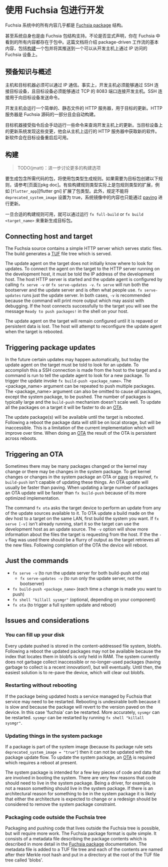 <!--# Developing with Fuchsia packages-->

# 使用 Fuchsia 包进行开发

<!--Almost everything that exists on a Fuchsia system is a [Fuchsia package][pkg-struct].-->

Fuchsia 系统中的所有内容几乎都是 [Fuchsia package][pkg-struct] 结构。

<!--Even the contents of /system are backed by a Fuchsia package. Whether it is immediately apparent or not almost everything you see on Fuchsia lives in a package. This document will cover the basics of a package-driven workflow where you [build][pkg-doc] a package and push it to a Fuchsia device which is reachable via IP from your development host.-->

甚至系统自身也是由 Fuchsia 包结构支持。不论是否显式声明，你在 Fuchsia 中看到的所有内容都存在于包中。这篇文档将介绍 package-driven 工作流的基本内容，包括[构建][pkg-doc]一个包并将其推送到一个可以从开发主机上通过 IP 访问的 Fuchsia 设备上。

<!-- ## Pre-requisites and overview-->

## 预备知识与概述

<!--The host and target must be able to communicate over IP. In particular
it must be possible to SSH from the development host to the target device, and
the target device must be able to connect via TCP to the development host on
port 8083. The SSH connection is used to issue commands to the target device.-->

主机和目标机器必须可以通过 IP 通信。事实上，开发主机必须能够通过 SSH 连接目标设备，且目标设备必须能够通过 TCP 的 8083 端口连接开发主机。SSH 连接用于向目标设备发送命令。

<!--The development host will run a simple, static file, HTTP server which makes the updates available to the target. This HTTP server is part of the Fuchsia source
code and built automatically.-->

开发主机会运行一个简单的、静态文件的 HTTP 服务器，用于目标的更新。HTTP 服务器是 Fuchsia 源码的一部分且会自动构建。

<!--The target is instructed to look for changes on the development host via a
couple of commands that are run manually. When the update system on the target
sees these changes it will fetch the new software from the HTTP server running
on the host. The new software will be available until the target is rebooted.-->

目标机器接受指令后会手动运行一些命令来查询开发主机上的更新。当目标设备上的更新系统发现这些变更，他会从主机上运行的 HTTP 服务器中获取新的软件。新软件会在目标设备重启后可用。

 <!--## Building-->

## 构建

> <!--TODO(jmatt): improve to talk about wider variety of build options-->
>
> TODO(jmatt)：进一步讨论更多的构建选项

<!--To build a package containing the required code, a package type build rule is used. If one of these needs to be created for the target package, consult the reference [page][pkg-doc] for this. Some build rule types are actually
extensions of the package rule type, for example [`flutter_app`][flutter-gni]
extends the package type. The rule must also not set `deprecated_system_image` to true, things in the system image can only be updated by [paving][paver].-->

要生成包含所需代码的包，将使用包类型生成规则。如果需要为目标包创建以下规则，请参考[页面][pkg doc]。有些构建规则类型实际上是包规则类型的扩展，例如 [`flutter_app`][flutter gni] 扩展了包类型。此外，规定不能将 `deprecated_system_image` 设置为 true，系统镜像中的内容也只能通过 [paving][paver] 进行更新。

<!--Once an appropriate build rule is available the target package can be
re-generated by running `fx full-build` or `fx build <target_name>`.-->

一旦合适的构建规则可用，就可以通过运行 `fx full-build` or `fx build <target_name>` 来重新生成目标包。

## Connecting host and target

The Fuchsia source contains a simple HTTP server which serves static files. The
build generates a [TUF][TUF-home] file tree which is served.

The update agent on the target does not initially know where to look for
updates. To connect the agent on the target to the HTTP server running on the
development host, it must be told the IP address of the development host.
The host HTTP server is started and the update agent is configured by calling
`fx serve -v` or `fx serve-updates -v`.  `fx serve` will run both the bootserver
and the update server and is often what people use. `fx serve-updates` runs just
the update server. In both cases, `-v` is recommended because the command will
print more output which may assist with debugging. If the host connects
successfully to the target you will see the message `Ready to push packages!` in
the shell on your host.

The update agent on the target will remain configured until it is repaved or
persistent data is lost. The host will attempt to reconfigure the update agent
when the target is rebooted.

## Triggering package updates

In the future certain updates may happen automatically, but today the update
agent on the target must be told to look for an update. To accomplish this a SSH
connection is made from the host to the target and a command is run to tell the
update agent to look for a new package. To trigger the update invoke
`fx build-push <package_name>`. The &lt;package_name&gt; argument can be
repeated to push multiple packages. The &lt;package_name&gt; argument can also
be omitted to cause *all* packages, except the system package, to be pushed.
The number of packages is typically large and the `build-push` mechanism doesn't
scale well. To update all the packages on a target it will be faster to do an
[OTA].

The update package(s) will be available until the target is rebooted. Following
a reboot the package data will still be on local storage, but will be
inaccessible. This is a limitation of the current implementation which will
improve over time. When doing an [OTA] the result of the OTA is persistent
across reboots.

## Triggering an OTA

Sometimes there may be many packages changed or the kernel may change or there
may be changes in the system package. To get kernel changes or changes in the
system package an OTA or [pave][paver] is *required*, `fx build-push` isn't
capable of updating these things. An OTA update will usually be faster than
paving. When updating a large number of packages an OTA update will be faster
than `fx build-push` because of its more optimized implementation.

The command `fx ota` asks the target device to perform an update from any of
the update sources available to it. To OTA update a build made on the dev host to
a  target on the same LAN, first build the system you want. If `fx serve [-v]`
isn't already running, start it so the target can use the development host as an
update source. The `-v` option will show more information about the files the
target is requesting from the host. If the  the `-v` flag was used there should
be a flurry of output as the target retrieves all the new files. Following
completion of the OTA the device will reboot.


## Just the commands

  * `fx serve -v` (to run the update server for both build-push and ota)
    * `fx serve-updates -v` (to run only the update server, not the bootserver)
  * `fx build-push <package_name>` (each time a change is made you want to push)
  * `fx shell "killall sysmgr"` (optional, depending on your component)
  * `fx ota` (to trigger a full system update and reboot)

## Issues and considerations

### You can fill up your disk

Every update pushed is stored in the content-addressed file system, blobfs.
Following a reboot the updated packages may not be available because the index
that locates them in blobfs is only held in RAM. The system currently does not
garbage collect inaccessible or no-longer-used packages (having garbage to
collect is a recent innovation!), but will eventually. Until then, the easiest
solution is to re-pave the device, which will clear out blobfs.

### Restarting without rebooting

If the package being updated hosts a service managed by Fuchsia that service
may need to be restarted. Rebooting is undesirable both because it is slow and
because the package will revert to the version paved on the device. In this
case 'fuchsia' can be restarted. More accurately, `sysmgr` can be restarted.
`sysmgr` can be restarted by running `fx shell "killall sysmgr"`.

### Updating things in the system package

If a package is part of the system image (because its package rule sets
`deprecated_system_image = "true"`) then it can not be updated with the package update flow.
To update the system package, an [OTA] is required which requires a
reboot at present.

The system package is intended for a few key pieces of code and data that are
involved in booting the system. There are very few reasons that code should need
to live in the system package. Being a driver, for example, is not a reason
something should live in the system package. If there is an architectural reason
for something to be in the system package it is likely that either the
architecture is expected to change or a redesign should be considered to remove
the system package constraint.

### Packaging code outside the Fuchsia tree

Packaging and pushing code that lives outside the Fuchsia tree is possible, but
will require more work. The Fuchsia package format is quite simple. It consists
of a metadata file describing the package contents which is described in more
detail in the [Fuchsia package][pkg-struct] documentation. The metadata file is
added to a TUF file tree and each of the contents are named after their Merkle
root hash and put in a directory at the root of the TUF file tree called 'blobs'.

[pkg-struct]: https://fuchsia.googlesource.com/garnet/+/master/go/src/pm/README.md#structure-of-a-fuchsia-package "Package structure"
[TUF-home]: https://theupdateframework.github.io "TUF Homepage"
[pkg-doc]: /development/build/packages.md "Packaging docs"
[flutter-gni]: https://fuchsia.googlesource.com/topaz/+/master/runtime/flutter_runner/flutter_app.gni "Flutter GN build template"
[paver]: paving.md "Fuchsia paver"
[OTA]: #triggering-an-ota "Triggering an OTA"

